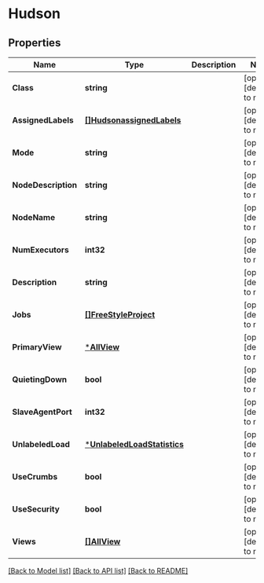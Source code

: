 # Hudson

## Properties
Name | Type | Description | Notes
------------ | ------------- | ------------- | -------------
**Class** | **string** |  | [optional] [default to null]
**AssignedLabels** | [**[]HudsonassignedLabels**](HudsonassignedLabels.md) |  | [optional] [default to null]
**Mode** | **string** |  | [optional] [default to null]
**NodeDescription** | **string** |  | [optional] [default to null]
**NodeName** | **string** |  | [optional] [default to null]
**NumExecutors** | **int32** |  | [optional] [default to null]
**Description** | **string** |  | [optional] [default to null]
**Jobs** | [**[]FreeStyleProject**](FreeStyleProject.md) |  | [optional] [default to null]
**PrimaryView** | [***AllView**](AllView.md) |  | [optional] [default to null]
**QuietingDown** | **bool** |  | [optional] [default to null]
**SlaveAgentPort** | **int32** |  | [optional] [default to null]
**UnlabeledLoad** | [***UnlabeledLoadStatistics**](UnlabeledLoadStatistics.md) |  | [optional] [default to null]
**UseCrumbs** | **bool** |  | [optional] [default to null]
**UseSecurity** | **bool** |  | [optional] [default to null]
**Views** | [**[]AllView**](AllView.md) |  | [optional] [default to null]

[[Back to Model list]](../README.md#documentation-for-models) [[Back to API list]](../README.md#documentation-for-api-endpoints) [[Back to README]](../README.md)


